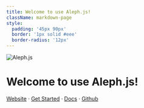 ```yaml
---
title: Welcome to use Aleph.js!
className: markdown-page
style:
  padding: '45px 90px'
  border: '1px solid #eee'
  border-radius: '12px'
---
```


![Aleph.js](/logo.svg)

# Welcome to use Aleph.js!

<p>
  <a href="https://alephjs.org" target="_blank">Website</a>
  <span> · </span>
  <a href="https://alephjs.org/docs/get-started" target="_blank">Get Started</a>
  <span> · </span>
  <a href="https://alephjs.org/docs" target="_blank">Docs</a>
  <span> · </span>
  <a href="https://github.com/alephjs/aleph.js" target="_blank">Github</a>
</p>
